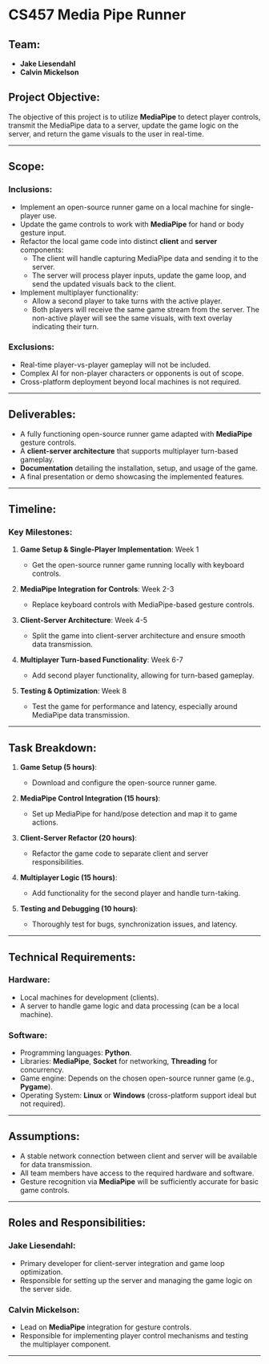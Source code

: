 # CS457 Media Pipe Runner

## Team:
- **Jake Liesendahl**
- **Calvin Mickelson**

## Project Objective:
The objective of this project is to utilize **MediaPipe** to detect player controls, transmit the MediaPipe data to a server, update the game logic on the server, and return the game visuals to the user in real-time.

---

## Scope:

### Inclusions:
- Implement an open-source runner game on a local machine for single-player use.
- Update the game controls to work with **MediaPipe** for hand or body gesture input.
- Refactor the local game code into distinct **client** and **server** components:
  - The client will handle capturing MediaPipe data and sending it to the server.
  - The server will process player inputs, update the game loop, and send the updated visuals back to the client.
- Implement multiplayer functionality:
  - Allow a second player to take turns with the active player.
  - Both players will receive the same game stream from the server. The non-active player will see the same visuals, with text overlay indicating their turn.

### Exclusions:
- Real-time player-vs-player gameplay will not be included.
- Complex AI for non-player characters or opponents is out of scope.
- Cross-platform deployment beyond local machines is not required.

---

## Deliverables:
- A fully functioning open-source runner game adapted with **MediaPipe** gesture controls.
- A **client-server architecture** that supports multiplayer turn-based gameplay.
- **Documentation** detailing the installation, setup, and usage of the game.
- A final presentation or demo showcasing the implemented features.

---

## Timeline:

### Key Milestones:
1. **Game Setup & Single-Player Implementation**: Week 1
   - Get the open-source runner game running locally with keyboard controls.
   
2. **MediaPipe Integration for Controls**: Week 2-3
   - Replace keyboard controls with MediaPipe-based gesture controls.
   
3. **Client-Server Architecture**: Week 4-5
   - Split the game into client-server architecture and ensure smooth data transmission.
   
4. **Multiplayer Turn-based Functionality**: Week 6-7
   - Add second player functionality, allowing for turn-based gameplay.
   
5. **Testing & Optimization**: Week 8
   - Test the game for performance and latency, especially around MediaPipe data transmission.

---

## Task Breakdown:

1. **Game Setup (5 hours)**:
   - Download and configure the open-source runner game.

2. **MediaPipe Control Integration (15 hours)**:
   - Set up MediaPipe for hand/pose detection and map it to game actions.

3. **Client-Server Refactor (20 hours)**:
   - Refactor the game code to separate client and server responsibilities.

4. **Multiplayer Logic (15 hours)**:
   - Add functionality for the second player and handle turn-taking.

5. **Testing and Debugging (10 hours)**:
   - Thoroughly test for bugs, synchronization issues, and latency.

---

## Technical Requirements:

### Hardware:
- Local machines for development (clients).
- A server to handle game logic and data processing (can be a local machine).

### Software:
- Programming languages: **Python**.
- Libraries: **MediaPipe**, **Socket** for networking, **Threading** for concurrency.
- Game engine: Depends on the chosen open-source runner game (e.g., **Pygame**).
- Operating System: **Linux** or **Windows** (cross-platform support ideal but not required).

---

## Assumptions:
- A stable network connection between client and server will be available for data transmission.
- All team members have access to the required hardware and software.
- Gesture recognition via **MediaPipe** will be sufficiently accurate for basic game controls.

---

## Roles and Responsibilities:

### Jake Liesendahl:
- Primary developer for client-server integration and game loop optimization.
- Responsible for setting up the server and managing the game logic on the server side.

### Calvin Mickelson:
- Lead on **MediaPipe** integration for gesture controls.
- Responsible for implementing player control mechanisms and testing the multiplayer component.

---
